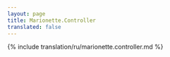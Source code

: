 ```yaml
---
layout: page
title: Marionette.Controller
translated: false
---
```


{% include translation/ru/marionette.controller.md %}